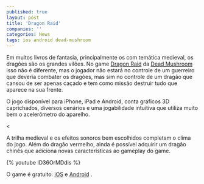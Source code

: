 ```yaml
---
published: true
layout: post
title: 'Dragon Raid'
companies: ''
categories: News
tags: ios android dead-mushroom
---
```

Em muitos livros de fantasia, principalmente os com tem&#225;tica medieval, os drag&#245;es s&#227;o os grandes vil&#245;es. No game <a href="http://www.deadmushroom.com/?portfolio=dragon-raid" target="_blank">Dragon Raid</a>
 da <a href="http://www.deadmushroom.com/" target="_blank">Dead Mushroom</a>
 isso n&#227;o &#233; diferente, mas o jogador n&#227;o estar&#225; no controle de um guerreiro que deveria combater os drag&#245;es, mas sim no controle de um drag&#227;o que cansou de ser apenas ca&#231;ado e tem como miss&#227;o destruir tudo que aparece na sua frente.
 

 
O jogo dispon&#237;vel para iPhone, iPad e Android, conta gr&#225;ficos 3D caprichados, diversos cen&#225;rios e uma jogabilidade intuitiva que utiliza muito bem o aceler&#244;metro do aparelho. 
 

<

A trilha medieval e os efeitos sonoros bem escolhidos completam o clima do jogo.
Al&#233;m do drag&#227;o vermelho, ainda &#233; poss&#237;vel adquirir um drag&#227;o chin&#234;s que adiciona novas caracter&#237;sticas ao gameplay do game.
 
 


{% youtube ID36OrMDdis %}

O game &#233; gratuito: <a href="https://itunes.apple.com/us/app/dragon-raid-village-at-war/id477587913?mt=8" target="_blank">iOS</a>
 e <a href="https://play.google.com/store/apps/details?id=com.imaxgames.dragonraid&hl=pt_PT" target="_blank">Android</a>
.
 
